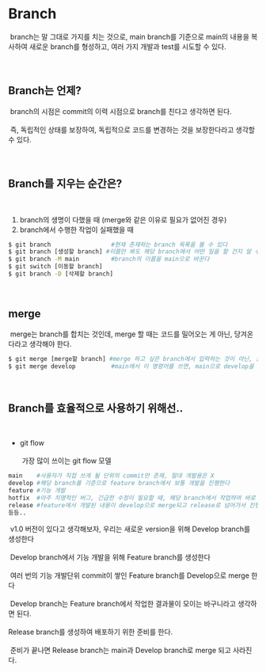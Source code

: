 # **Branch**
​
branch는 말 그대로 가지를 치는 것으로, main branch를 기준으로 main의 내용을 복사하여 새로운 branch를 형성하고, 여러 가지 개발과 test를 시도할 수 있다.​<br>​<br>
​
## **Branch는 언제?**
​
branch의 시점은 commit의 이력 시점으로 branch를 친다고 생각하면 된다.​<br>​<br>
​
즉, 독립적인 상태를 보장하여, 독립적으로 코드를 변경하는 것을 보장한다라고 생각할 수 있다.​<br>​<br>
​
## **Branch를 지우는 순간은?**
​
1.  branch의 생명이 다했을 때 (merge와 같은 이유로 필요가 없어진 경우)
2.  branch에서 수행한 작업이 실패했을 때
​
```bash
$ git branch                 #현재 존재하는 branch 목록을 볼 수 있다
$ git branch [생성할 branch] #이름만 봐도 해당 branch에서 어떤 일을 할 건지 알 수 있도록 정해줘야 한다
$ git branch -M main         #branch의 이름을 main으로 바꾼다
$ git switch [이동할 branch]
$ git branch -D [삭제할 branch]
```
​
## **merge**
​
merge는 branch를 합치는 것인데, merge 할 때는 코드를 밀어오는 게 아닌, 당겨온다라고 생각해야 한다.
​
```bash
$ git merge [merge할 branch] #merge 하고 싶은 branch에서 입력하는 것이 아닌, 원래의 branch에서 해야한다.
$ git merge develop          #main에서 이 명령어를 쓰면, main으로 develop을 끌어와서 merge한다
```
​
## **Branch를 효율적으로 사용하기 위해선..**
​
-   git flow​<br>​<br>
​
가장 많이 쓰이는 git flow 모델
​
```bash
main    #사용자가 직접 쓰게 될 단위의 commit만 존재, 절대 개발용은 X
develop #해당 branch를 기준으로 feature branch에서 보통 개발을 진행한다
feature #기능 개발
hotfix  #아주 치명적인 버그, 긴급한 수정이 필요할 때, 해당 branch에서 작업하여 바로 live server적용
release #feature에서 개발된 내용이 develop으로 merge되고 release로 넘어가서 진행 후 main, develop으로 간다
등등..
```
​
v1.0 버전이 있다고 생각해보자, 우리는 새로운 version을 위해 Develop branch를 생성한다​<br>​<br>
​
Develop branch에서 기능 개발을 위해 Feature branch를 생성한다​<br>​<br>
​
여러 번의 기능 개발단위 commit이 쌓인 Feature branch를 Develop으로 merge 한다​<br>​<br>
​
Develop branch는 Feature branch에서 작업한 결과물이 모이는 바구니라고 생각하면 된다.​<br>​<br>
​
Release branch를 생성하여 배포하기 위한 준비를 한다.​<br>​<br>
​
준비가 끝나면 Release branch는 main과 Develop branch로 merge 되고 사라진다.​